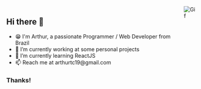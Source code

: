 <div style="display: flex; flex-direction: row;">
  <div>
  <h2>Hi there 👋</h2>
  <ul>
    <li>😁 I'm Arthur, a passionate Programmer / Web Developer from Brazil</li>
    <li>🔭 I’m currently working at some personal projects</li>
    <li>🌱 I’m currently learning ReactJS</li>
    <li>📫 Reach me at arthurtc19@gmail.com</li>
  </ul>
  <h3>Thanks!</h3>
  </div>
  <div>
    <img src="https://pa1.narvii.com/7448/d7d6bbb68f4bf9e359c28eaf9eac6d2af3d569eer1-540-810_hq.gif" alt="Gif" />
  </div>
</div>
